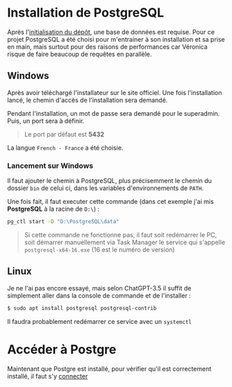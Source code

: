 # Installation de PostgreSQL
Après l'[initialisation du dépôt](/process/repo-init.md), une base de données est requise. Pour ce projet PostgreSQL a été choisi pour m'entrainer à son installation et sa prise en main, mais surtout pour des raisons de performances car Véronica risque de faire beaucoup de requêtes en parallèle.
## Windows
Après avoir téléchargé l'installateur sur le site officiel. Une fois l'installation lancé, le chemin d'accès de l'installation sera demandé.

Pendant l'installation, un mot de passe sera demandé pour le superadmin. Puis, un port sera à définir.
> Le port par défaut est **5432**

La langue `French - France` a été choisie.
### Lancement sur Windows
Il faut ajouter le chemin à PostgreSQL, plus précisemment le chemin du dossier `bin` de celui ci, dans les variables d'environnements de `PATH`.

Une fois fait, il faut executer cette commande (dans cet exemple j'ai mis **PostgreSQL** à la racine de `D:\`) :
```bash
pg_ctl start -D "D:\PostgreSQL\data"
```
> Si cette commande ne fonctionne pas, il faut soit redémarrer le PC, soit démarrer manuellement via Task Manager le service qui s'appelle `postgresql-x64-16.exe` (16 est le numéro de version)
## Linux
Je ne l'ai pas encore essayé, mais selon ChatGPT-3.5 il suffit de simplement aller dans la console de commande et de l'installer :
```bash
$ sudo apt install postgresql postgresql-contrib
```

Il faudra probablement redémarrer ce service avec un `systemctl`
# Accéder à Postgre
Maintenant que Postgre est installé, pour vérifier qu'il est correctement installé, il faut s'y [connecter](/process/postgre-connexion.md)